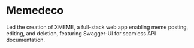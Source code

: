 # Memedeco
Led the creation of XMEME, a full-stack web app enabling meme posting, editing, and deletion, featuring Swagger-UI for seamless API documentation.
